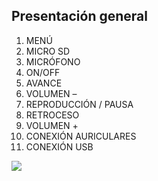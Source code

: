 ## Presentación general

1. MENÚ 
2. MICRO SD
3. MICRÓFONO
4. ON/OFF 
5. AVANCE
6. VOLUMEN –
7. REPRODUCCIÓN / PAUSA
8. RETROCESO
9. VOLUMEN +
10. CONEXIÓN AURICULARES
11. CONEXIÓN USB


![](http://static.energysistem.com/images/manuals/42645/579f42b939649.jpg)

